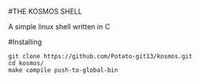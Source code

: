 #THE KOSMOS SHELL

A simple linux shell written in C

#Installing
```
git clone https://github.com/Potato-git13/kosmos.git
cd kosmos/
make compile push-to-global-bin
```

